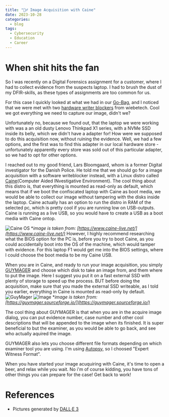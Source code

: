 ```yaml
---
title: "🕵️‍♂️ Image Acquisition with Caine"
date: 2023-10-28
categories:
  - blog
tags:
  - Cybersecurity
  - Education
  - Career
---
```


# When shit hits the fan

So I was recently on a Digital Forensics assignment for a customer, where I had to collect evidence from the suspects laptop. I had to brush the dust of my DFIR-skills, as these types of assignments are too common for us. 

For this case I quickly looked at what we had in our [Go-Bag](https://blog.jonsdocs.org.uk/2022/12/10/a-cyber-security-incident-response-go-bag/), and I noticed that we were met with two [hardware writer blockers](https://wiebetech.com/products/forensic-combodock-v5-5/) from wiebetech. Cool we got everything we need to capture our image, didn't we?

Unfortunately no, because we found out, that the laptop we were working with was a an old dusty Lenovo Thinkpad X1 series, with a NVMe SSD inside its belly, which we didn't have a adapter for! How were we supposed to do this acquisition now, without ruining the evidence. Well, we had a few options, and the first was to find this adapter in our local hardware store - unfortunately apparently every store was sold out of this particular adapter, so we had to opt for other options. 

I reached out to my good friend, Lars Bloomgaard, whom is a former Digital investigator for the Danish Police. He told me that we should go for a image acquisition with a software writeblocker instead, with a Linux distro called [Caine](https://www.caine-live.net/)(Computer Aided INvestigative Environment). The cool thing about this distro is, that everything is mounted as read-only as default, which means that if we boot the confiscated laptop with Caine as boot media, we would be able to collect our image without tampering with the disks inside the laptop. Caine actually has an option to run the distro in RAM of the selected pc, which is pretty cool if you are running low on USB-outputs. Caine is running as a live USB, so you would have to create a USB as a boot media with Caine ontop. 

![Caine OS](/assets/images/caine13.png)
**image is taken from: [https://www.caine-live.net/](https://www.caine-live.net/)*
However, I highly recommend researching what the BIOS option for the PC is, before you try to boot Caine, as you could accidentally boot into the OS of the machine, which would tamper with evidence. For this laptop F1 would get me into the BIOS settings, where I could choose the boot media to be my Caine USB. 

When you are in Caine, and ready to run your image acquisition, you simply [GUYMAGER](https://guymager.sourceforge.io/) and choose which disk to take an image from, and them where to put the image. Here I suggest you put it on a fast external SSD with plenty of storage to speed up the process. BUT before doing the acquisition, make sure that you made the external SSD writeable, as I told you earlier, everything in Caine is mounted as read-only by default. 
![GuyMager](/assets/images/guymager.png)
![Image](/assets/images/acquisitiondialog.png)
**image is taken from: [https://guymager.sourceforge.io/](https://guymager.sourceforge.io/)*

The cool thing about GUYMAGER is that when  you are in the acquire image dialog, you can put evidence number, case number and other cool descriptions that will be appended to the image when its finished. It is super beneficial to but the examiner, as you would be able to go back, and see who actually aquired the image. 

GUYMAGER also lets you choose different file formats depending on which examiner tool you are using. I'm using [Autopsy](https://www.autopsy.com/), so I choosed "Expert Witness Format". 

When you have started your image acuquiring with Caine, it's time to open a beer, and relax while you wait. No i'm of course kidding, you have tons of other things you can prepare for the case! Get back to work!

# References
* Pictures generated by [DALL·E 3](https://www.bing.com/create)